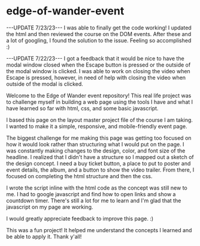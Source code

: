# edge-of-wander-event
---UPDATE 7/23/23---
I was able to finally get the code working! I updated the html and then reviewed the course on the DOM events. After these and a lot of googling, I found the solution to the issue. Feeling so accomplished :)

---UPDATE 7/22/23---
I got a feedback that it would be nice to have the modal window closed when the Escape button is pressed or the outside of the modal window is clicked. I was able to work on closing the video when Escape is pressed, however, in need of help with closing the video when outside of the modal is clicked.


Welcome to the  Edge of Wander event repository!
This real life project was to challenge myself in building a web page using the tools I have and what I have learned so far with html, css, and some 
basic javascript.

I based this page on the layout master project file of the course I am taking. I wanted to make it a simple, responsive, and mobile-friendly event page.

The biggest challenge for me making this page was getting too focused on how it would look rather than structuring what I would put on the page. 
I was constantly making changes to the design, color, and font size of the headline. I realized that I didn't have a structure so I mapped out a sketch of the design concept. I need a buy ticket button, a place to put to poster and event details, the album, and a button to show the video trailer.
From there, I focused on completing the html structure and then the css.

I wrote the script inline with the html code as the concept was still new to me. I had to google javascript and find how to open links and show a countdown timer. There's still a lot for me to learn and I'm glad that the javascript on my page are working.  

I would greatly appreciate feedback to improve this page. :)

This was a fun project! It helped me understand the concepts I learned and be able to apply it.
Thank y'all!



